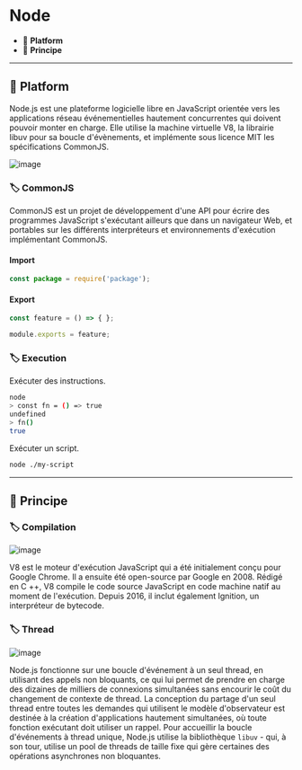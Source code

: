 # Node

*  🔖 **Platform**
*  🔖 **Principe**

___

## 📑 Platform

Node.js est une plateforme logicielle libre en JavaScript orientée vers les applications réseau événementielles hautement concurrentes qui doivent pouvoir monter en charge. Elle utilise la machine virtuelle V8, la librairie libuv pour sa boucle d'évènements, et implémente sous licence MIT les spécifications CommonJS.

![image](https://raw.githubusercontent.com/seeren-training/Node/master/wiki/resources/node.png)

### 🏷️ **CommonJS**

CommonJS est un projet de développement d'une API pour écrire des programmes JavaScript s'exécutant ailleurs que dans un navigateur Web, et portables sur les différents interpréteurs et environnements d'exécution implémentant CommonJS.

#### Import

```js
const package = require('package');
```

#### Export

```js
const feature = () => { };

module.exports = feature;
```

### 🏷️ **Execution**

Exécuter des instructions.

```bash
node
> const fn = () => true
undefined
> fn()
true
```

Exécuter un script.

```bash
node ./my-script
```
___

## 📑 Principe

### 🏷️ **Compilation**

![image](https://raw.githubusercontent.com/seeren-training/Node/master/wiki/resources/v8.jpg)

V8 est le moteur d'exécution JavaScript qui a été initialement conçu pour Google Chrome. Il a ensuite été open-source par Google en 2008. Rédigé en C ++, V8 compile le code source JavaScript en code machine natif au moment de l'exécution. Depuis 2016, il inclut également Ignition, un interpréteur de bytecode.

### 🏷️ **Thread**

![image](https://raw.githubusercontent.com/seeren-training/Node/master/wiki/resources/thread.png)

Node.js fonctionne sur une boucle d'événement à un seul thread, en utilisant des appels non bloquants, ce qui lui permet de prendre en charge des dizaines de milliers de connexions simultanées sans encourir le coût du changement de contexte de thread. La conception du partage d'un seul thread entre toutes les demandes qui utilisent le modèle d'observateur est destinée à la création d'applications hautement simultanées, où toute fonction exécutant doit utiliser un rappel. Pour accueillir la boucle d'événements à thread unique, Node.js utilise la bibliothèque `libuv` - qui, à son tour, utilise un pool de threads de taille fixe qui gère certaines des opérations asynchrones non bloquantes.